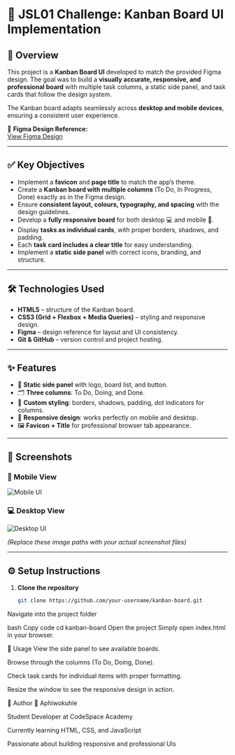 # 📌 JSL01 Challenge: Kanban Board UI Implementation  

## 🎯 Overview  
This project is a **Kanban Board UI** developed to match the provided Figma design. The goal was to build a **visually accurate, responsive, and professional board** with multiple task columns, a static side panel, and task cards that follow the design system.  

The Kanban board adapts seamlessly across **desktop and mobile devices**, ensuring a consistent user experience.  

🔗 **Figma Design Reference:**  
[View Figma Design](https://www.figma.com/design/y7bFCUYL5ZHfPeojACBXg2/Challenge-1-%7C-JSL?node-id=0-1&t=yngAIXXKnJfH7Jj3-1)  

---

## ✅ Key Objectives  
- Implement a **favicon** and **page title** to match the app’s theme.  
- Create a **Kanban board with multiple columns** (To Do, In Progress, Done) exactly as in the Figma design.  
- Ensure **consistent layout, colours, typography, and spacing** with the design guidelines.  
- Develop a **fully responsive board** for both desktop 💻 and mobile 📱.  
- Display **tasks as individual cards**, with proper borders, shadows, and padding.  
- Each **task card includes a clear title** for easy understanding.  
- Implement a **static side panel** with correct icons, branding, and structure.  

---

## 🛠️ Technologies Used  
- **HTML5** – structure of the Kanban board.  
- **CSS3 (Grid + Flexbox + Media Queries)** – styling and responsive design.  
- **Figma** – design reference for layout and UI consistency.  
- **Git & GitHub** – version control and project hosting.  

---

## ✨ Features  
- 📌 **Static side panel** with logo, board list, and button.  
- 🗂️ **Three columns**: To Do, Doing, and Done.  
- 🎨 **Custom styling**: borders, shadows, padding, dot indicators for columns.  
- 📱 **Responsive design**: works perfectly on mobile and desktop.  
- 🖼️ **Favicon + Title** for professional browser tab appearance.  

---

## 📸 Screenshots  

 ### 📱 Mobile View 
![Mobile UI](./explainer-images/JSL01_Mobile.png)

### 💻 Desktop View 

![Desktop UI](./explainer-images/JSL01-Desktop.png)

*(Replace these image paths with your actual screenshot files)*  

---

## ⚙️ Setup Instructions  

1. **Clone the repository**  
   ```bash
   git clone https://github.com/your-username/kanban-board.git
Navigate into the project folder

bash
Copy code
cd kanban-board
Open the project
Simply open index.html in your browser.

🚀 Usage
View the side panel to see available boards.

Browse through the columns (To Do, Doing, Done).

Check task cards for individual items with proper formatting.

Resize the window to see the responsive design in action.

🤝 Author
👤 Aphiwokuhle

Student Developer at CodeSpace Academy

Currently learning HTML, CSS, and JavaScript

Passionate about building responsive and professional UIs

